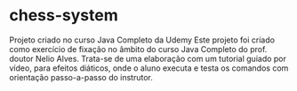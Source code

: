 # chess-system
Projeto criado no curso Java Completo da Udemy
Este projeto foi criado como exercício de fixação no âmbito do curso Java Completo do prof. doutor Nelio Alves.
Trata-se de uma elaboração com um tutorial guiado por vídeo, para efeitos diáticos, onde o aluno executa e testa os comandos com orientação passo-a-passo do instrutor.
